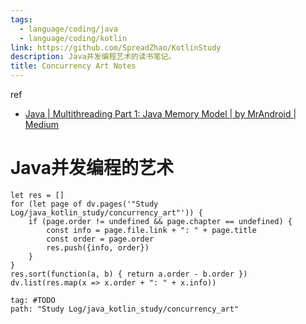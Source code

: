 ```yaml
---
tags:
  - language/coding/java
  - language/coding/kotlin
link: https://github.com/SpreadZhao/KotlinStudy
description: Java并发编程艺术的读书笔记。
title: Concurrency Art Notes
---
```


ref

* [Java | Multithreading Part 1: Java Memory Model | by MrAndroid | Medium](https://medium.com/@MrAndroid/java-multithreading-part-1-java-memory-model-fb8e0cfab9d3)

# Java并发编程的艺术

```dataviewjs
let res = []
for (let page of dv.pages('"Study Log/java_kotlin_study/concurrency_art"')) {
	if (page.order != undefined && page.chapter == undefined) {
		const info = page.file.link + ": " + page.title
		const order = page.order
		res.push({info, order})
	}
}
res.sort(function(a, b) { return a.order - b.order })
dv.list(res.map(x => x.order + ": " + x.info))
```

```query
tag: #TODO 
path: "Study Log/java_kotlin_study/concurrency_art"
```